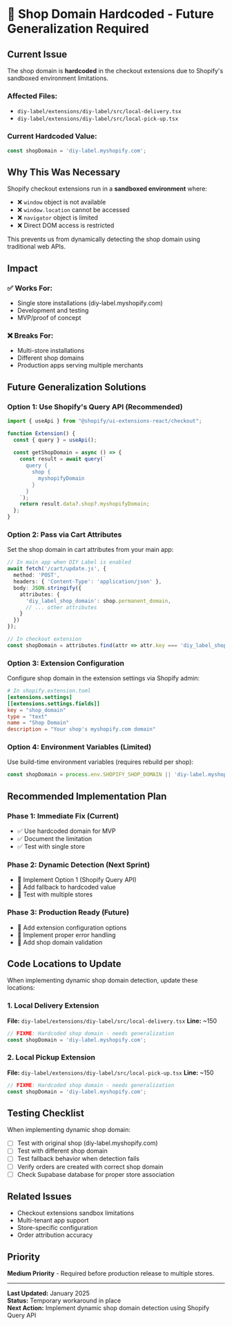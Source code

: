 # 🚨 Shop Domain Hardcoded - Future Generalization Required

## Current Issue

The shop domain is **hardcoded** in the checkout extensions due to Shopify's sandboxed environment limitations.

### Affected Files:
- `diy-label/extensions/diy-label/src/local-delivery.tsx`
- `diy-label/extensions/diy-label/src/local-pick-up.tsx`

### Current Hardcoded Value:
```typescript
const shopDomain = 'diy-label.myshopify.com';
```

## Why This Was Necessary

Shopify checkout extensions run in a **sandboxed environment** where:
- ❌ `window` object is not available
- ❌ `window.location` cannot be accessed
- ❌ `navigator` object is limited
- ❌ Direct DOM access is restricted

This prevents us from dynamically detecting the shop domain using traditional web APIs.

## Impact

### ✅ **Works For:**
- Single store installations (diy-label.myshopify.com)
- Development and testing
- MVP/proof of concept

### ❌ **Breaks For:**
- Multi-store installations
- Different shop domains
- Production apps serving multiple merchants

## Future Generalization Solutions

### Option 1: Use Shopify's Query API (Recommended)
```typescript
import { useApi } from "@shopify/ui-extensions-react/checkout";

function Extension() {
  const { query } = useApi();
  
  const getShopDomain = async () => {
    const result = await query(`
      query {
        shop {
          myshopifyDomain
        }
      }
    `);
    return result.data?.shop?.myshopifyDomain;
  };
}
```

### Option 2: Pass via Cart Attributes
Set the shop domain in cart attributes from your main app:

```typescript
// In main app when DIY Label is enabled
await fetch('/cart/update.js', {
  method: 'POST',
  headers: { 'Content-Type': 'application/json' },
  body: JSON.stringify({
    attributes: {
      'diy_label_shop_domain': shop.permanent_domain,
      // ... other attributes
    }
  })
});

// In checkout extension
const shopDomain = attributes.find(attr => attr.key === 'diy_label_shop_domain')?.value || 'diy-label.myshopify.com';
```

### Option 3: Extension Configuration
Configure shop domain in the extension settings via Shopify admin:

```toml
# In shopify.extension.toml
[extensions.settings]
[[extensions.settings.fields]]
key = "shop_domain"
type = "text"
name = "Shop Domain"
description = "Your shop's myshopify.com domain"
```

### Option 4: Environment Variables (Limited)
Use build-time environment variables (requires rebuild per shop):

```typescript
const shopDomain = process.env.SHOPIFY_SHOP_DOMAIN || 'diy-label.myshopify.com';
```

## Recommended Implementation Plan

### Phase 1: Immediate Fix (Current)
- ✅ Use hardcoded domain for MVP
- ✅ Document the limitation
- ✅ Test with single store

### Phase 2: Dynamic Detection (Next Sprint)
- 🔄 Implement Option 1 (Shopify Query API)
- 🔄 Add fallback to hardcoded value
- 🔄 Test with multiple stores

### Phase 3: Production Ready (Future)
- 🔄 Add extension configuration options
- 🔄 Implement proper error handling
- 🔄 Add shop domain validation

## Code Locations to Update

When implementing dynamic shop domain detection, update these locations:

### 1. Local Delivery Extension
**File:** `diy-label/extensions/diy-label/src/local-delivery.tsx`
**Line:** ~150
```typescript
// FIXME: Hardcoded shop domain - needs generalization
const shopDomain = 'diy-label.myshopify.com';
```

### 2. Local Pickup Extension
**File:** `diy-label/extensions/diy-label/src/local-pick-up.tsx`
**Line:** ~150
```typescript
// FIXME: Hardcoded shop domain - needs generalization
const shopDomain = 'diy-label.myshopify.com';
```

## Testing Checklist

When implementing dynamic shop domain:

- [ ] Test with original shop (diy-label.myshopify.com)
- [ ] Test with different shop domain
- [ ] Test fallback behavior when detection fails
- [ ] Verify orders are created with correct shop domain
- [ ] Check Supabase database for proper store association

## Related Issues

- Checkout extensions sandbox limitations
- Multi-tenant app support
- Store-specific configuration
- Order attribution accuracy

## Priority

**Medium Priority** - Required before production release to multiple stores.

---

**Last Updated:** January 2025  
**Status:** Temporary workaround in place  
**Next Action:** Implement dynamic shop domain detection using Shopify Query API